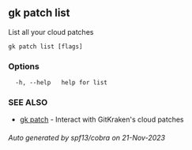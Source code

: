 ## gk patch list

List all your cloud patches

```
gk patch list [flags]
```

### Options

```
  -h, --help   help for list
```

### SEE ALSO

* [gk patch](gk_patch.md)	 - Interact with GitKraken's cloud patches

###### Auto generated by spf13/cobra on 21-Nov-2023
